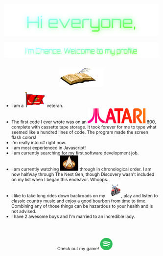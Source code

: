 <!-- "Hero" Header -->
<div align="center">
  <img src="https://github.com/255AM/255AM/blob/main/images/Hi%20everyone%2C.svg" style="max-width: 100%;" alt="Hi Everyone" />
  <br />
  <br />
  <img height="50" alt="Im Chance. Welcome to my profile" src="https://github.com/255AM/255AM/blob/main/images/I'm%20Chance.%20Welcome%20to%20my%20profile.svg" />
  <br />
  <br />

</div>



<p align="center">
  <a href="https://gist.github.com/255AM/a186f47ddfac9d5fd687f6ea6d1a250e">
    <img src="https://github.com/255AM/255AM/blob/main/images/guestbook.gif" alt="Click here to sign my guestbook!">
    
  </a>
</p>
<p align="center">
 <ul>
    <li>I am a <img height="50" src="https://github.com/255AM/255AM/blob/main/images/usmcflagmoving.gif" alt="USMC"> veteran.</li>
    <li>The first code I ever wrote was on an <img height="50" src="https://github.com/255AM/255AM/blob/main/images/mv_ataricol.gif" alt="Atari"> 800, complete with cassette tape storage. It took forever for me to type what seemed like a hundred lines of code. The program made the screen flash colors!</li>
    <li>I'm really into c# right now.</li>
    <li>I am most experienced in Javascript!</li>
    <li>I am currently searching for my first software development job.</li>
    <li>I am currently watching <img height="50" src="https://github.com/255AM/255AM/blob/main/images/startrek.gif" alt="Startrek"> through in chronological order. I am now halfway through The Next Gen, though Discovery wasn't included on my list when I began this endeavor. Whoops.</li>
    <li>I like to take long rides down backroads on my <img height="50" src="https://github.com/255AM/255AM/blob/main/images/harley_motorcycle_lights_onoff_lg_wht.gif" alt="Motorcycle">, play and listen to classic country music and enjoy a good bourbon from time to time. Combining any of those things can be hazardous to your health and is not advised.</li>
    <li>I have 2 awesome boys and I'm married to an incredible lady.</li>
</p>

<br>
<br>
<p align="center">
Check out my game!
  <a href="https://github.com/255AM/sonicspot">
  <img height='40' src="https://github.com/255AM/255AM/blob/main/images/spotify.png" >
    
    
  </a>
</p>


</div> 

